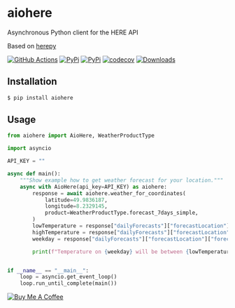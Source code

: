 # aiohere

Asynchronous Python client for the HERE API

Based on [herepy](https://github.com/abdullahselek/HerePy)

[![GitHub Actions](https://github.com/eifinger/aiohere/workflows/CI/badge.svg)](https://github.com/eifinger/aiohere/actions?workflow=CI)
[![PyPi](https://img.shields.io/pypi/v/aiohere.svg)](https://pypi.python.org/pypi/aiohere)
[![PyPi](https://img.shields.io/pypi/l/aiohere.svg)](https://github.com/eifinger/aiohere/blob/master/LICENSE)
[![codecov](https://codecov.io/gh/eifinger/aiohere/branch/master/graph/badge.svg)](https://codecov.io/gh/eifinger/aiohere)
[![Downloads](https://pepy.tech/badge/aiohere)](https://pepy.tech/project/aiohere)

## Installation

```bash
$ pip install aiohere
```

## Usage

```python
from aiohere import AioHere, WeatherProductType

import asyncio

API_KEY = ""

async def main():
    """Show example how to get weather forecast for your location."""
    async with AioHere(api_key=API_KEY) as aiohere:
        response = await aiohere.weather_for_coordinates(
            latitude=49.9836187,
            longitude=8.2329145,
            product=WeatherProductType.forecast_7days_simple,
        )
        lowTemperature = response["dailyForecasts"]["forecastLocation"]["forecast"][0]["lowTemperature"]
        highTemperature = response["dailyForecasts"]["forecastLocation"]["forecast"][0]["highTemperature"]
        weekday = response["dailyForecasts"]["forecastLocation"]["forecast"][0]["weekday"]

        print(f"Temperature on {weekday} will be between {lowTemperature}°C and {highTemperature}°C")


if __name__ == "__main__":
    loop = asyncio.get_event_loop()
    loop.run_until_complete(main())
```

<a href="https://www.buymeacoffee.com/eifinger" target="_blank"><img src="https://www.buymeacoffee.com/assets/img/custom_images/black_img.png" alt="Buy Me A Coffee" style="height: auto !important;width: auto !important;" ></a><br>